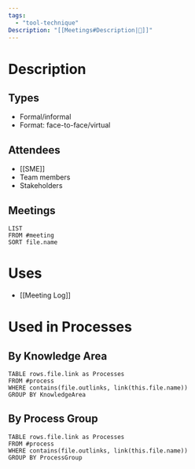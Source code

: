 ```yaml
---
tags:
  - "tool-technique"
Description: "[[Meetings#Description|📝]]"
---
```

# Description

## Types
- Formal/informal
- Format: face-to-face/virtual
## Attendees
- [[SME]]
- Team members
- Stakeholders
## Meetings
```dataview
LIST
FROM #meeting
SORT file.name
```
# Uses
- [[Meeting Log]]
# Used in Processes
## By Knowledge Area
```dataview
TABLE rows.file.link as Processes
FROM #process 
WHERE contains(file.outlinks, link(this.file.name))
GROUP BY KnowledgeArea
```
## By Process Group
```dataview
TABLE rows.file.link as Processes
FROM #process 
WHERE contains(file.outlinks, link(this.file.name))
GROUP BY ProcessGroup
```


